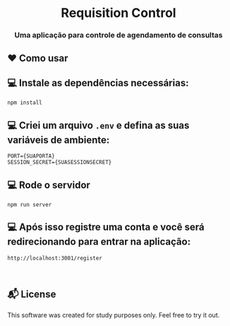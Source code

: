 <h1 align="center">
  Requisition Control 
</h1>

<h3 align="center">
    Uma aplicação para controle de agendamento de consultas
</h3> 

## :heart: Como usar

## :computer: Instale as dependências necessárias:
```
npm install
```

## :computer: Criei um arquivo `.env` e defina as suas variáveis de ambiente:

```
PORT={SUAPORTA}
SESSION_SECRET={SUASESSIONSECRET}
```

## :computer: Rode o servidor

```
npm run server
```

## :computer: Após isso registre uma conta e você será redirecionando para entrar na aplicação: 

```
http://localhost:3001/register
```

<br>

## :mailbox_with_mail: License

This software was created for study purposes only. Feel free to try it out.
